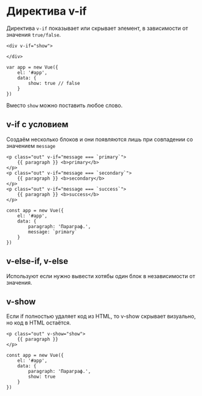 # Директива v-if
Директива `v-if` показывает или скрывает элемент, в зависимости от значения `true/false`.

    <div v-if="show">
            
    </div>

    var app = new Vue({
        el: '#app',
        data: {
            show: true // false
        }
    })

Вместо `show` можно поставить любое слово.

## v-if с условием
Создаём несколько блоков и они появляются лишь при совпадении со значением `message`

    <p class="out" v-if="message === `primary`">
        {{ paragraph }} <b>primary</b>
    </p>
    <p class="out" v-if="message === `secondary`">
        {{ paragraph }} <b>secondary</b>
    </p>
    <p class="out" v-if="message === `success`">
        {{ paragraph }} <b>success</b>
    </p>

    const app = new Vue({
        el: '#app',
        data: {
            paragraph: 'Параграф.',
            message: `primary`
        }
    })

## v-else-if, v-else
Используют если нужно вывести хотябы один блок в независимости от значения.

## v-show
Если if полностью удаляет код из HTML, то v-show скрывает визуально, но код в HTML остаётся.

    <p class="out" v-show="show">
        {{ paragraph }}
    </p>

    const app = new Vue({
        el: '#app',
        data: {
            paragraph: 'Параграф.',
            show: true
        }
    })